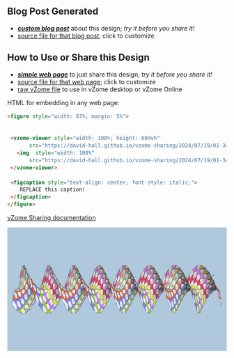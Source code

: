 
## Blog Post Generated

 - [***custom blog post***](<https://david-hall.github.io/vzome-sharing/2024/07/19/18-gon-Rhombic-Helicoid-01-34-46.html>) about this design; *try it before you share it!*
 - [source file for that blog post](<https://github.com/david-hall/vzome-sharing/edit/main/_posts/2024-07-19-18-gon-Rhombic-Helicoid-01-34-46.md>); click to customize
 


## How to Use or Share this Design

 - [***simple web page***](<https://david-hall.github.io/vzome-sharing/2024/07/19/01-34-46-18-gon-Rhombic-Helicoid/>) to just share this design; *try it before you share it!*
 - [source file for that web page](<https://github.com/david-hall/vzome-sharing/edit/main/2024/07/19/01-34-46-18-gon-Rhombic-Helicoid/index.md>); click to customize
 - [raw vZome file](<https://raw.githubusercontent.com/david-hall/vzome-sharing/main/2024/07/19/01-34-46-18-gon-Rhombic-Helicoid/18-gon-Rhombic-Helicoid.vZome>) to use in vZome desktop or vZome Online
 
 HTML for embedding in any web page:
 ```html
<figure style="width: 87%; margin: 5%">
  
  
  <vzome-viewer style="width: 100%; height: 60dvh" 
        src="https://david-hall.github.io/vzome-sharing/2024/07/19/01-34-46-18-gon-Rhombic-Helicoid/18-gon-Rhombic-Helicoid.vZome" >
    <img  style="width: 100%"
        src="https://david-hall.github.io/vzome-sharing/2024/07/19/01-34-46-18-gon-Rhombic-Helicoid/18-gon-Rhombic-Helicoid.png" >
  </vzome-viewer>

  <figcaption style="text-align: center; font-style: italic;">
     REPLACE this caption!
  </figcaption>
</figure>

 ```

[vZome Sharing documentation](https://vzome.github.io/vzome/sharing.html#how-it-works)

![Image](<18-gon-Rhombic-Helicoid.png>)


